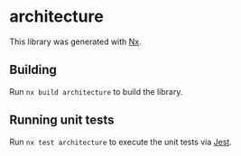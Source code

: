 # architecture

This library was generated with [Nx](https://nx.dev).

## Building

Run `nx build architecture` to build the library.

## Running unit tests

Run `nx test architecture` to execute the unit tests via [Jest](https://jestjs.io).
